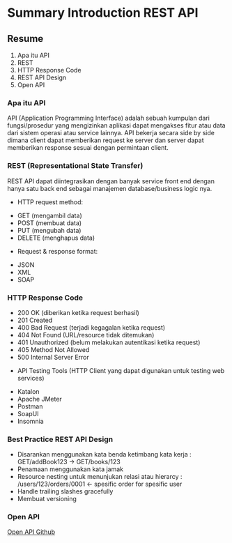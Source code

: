 # Summary Introduction REST API

## Resume
1. Apa itu API
2. REST
3. HTTP Response Code
4. REST API Design
5. Open API

### Apa itu API
API (Application Programming Interface) adalah sebuah kumpulan dari fungsi/prosedur yang mengizinkan aplikasi dapat mengakses fitur atau data dari sistem operasi atau service lainnya. API bekerja secara side by side dimana client dapat memberikan request ke server dan server dapat memberikan response sesuai dengan permintaan client.

### REST (Representational State Transfer)
REST API dapat diintegrasikan dengan banyak service front end dengan hanya satu back end sebagai manajemen database/business logic nya.
* HTTP request method:
- GET (mengambil data)
- POST (membuat data)
- PUT (mengubah data)
- DELETE (menghapus data)

* Request & response format:
- JSON
- XML
- SOAP


### HTTP Response Code
- 200 OK (diberikan ketika request berhasil)
- 201 Created 
- 400 Bad Request (terjadi kegagalan ketika request)
- 404 Not Found (URL/resource tidak ditemukan)
- 401 Unauthorized (belum melakukan autentikasi ketika request)
- 405 Method Not Allowed
- 500 Internal Server Error

* API Testing Tools (HTTP Client yang dapat digunakan untuk testing web services)
- Katalon
- Apache JMeter
- Postman
- SoapUI
- Insomnia

### Best Practice REST API Design
- Disarankan menggunakan kata benda ketimbang kata kerja : GET/addBook123 -> GET/books/123
- Penamaan menggunakan kata jamak
- Resource nesting untuk menunjukan relasi atau hierarcy : /users/123/orders/0001 <- spesific order for spesific user
- Handle trailing slashes gracefully
- Membuat versioning

### Open API
[Open API Github](https://github.com/public-apis/public-apis)
